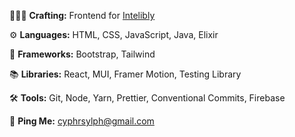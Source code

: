 👩🏻‍💻 **Crafting:** Frontend for [Intelibly](https://github.com/Intelibly)

⚙️ **Languages:** HTML, CSS, JavaScript, Java, Elixir

📐 **Frameworks:** Bootstrap, Tailwind

📚 **Libraries:** React, MUI, Framer Motion, Testing Library

🛠️ **Tools:** Git, Node, Yarn, Prettier, Conventional Commits, Firebase

📮 **Ping Me:** <cyphrsylph@gmail.com>
